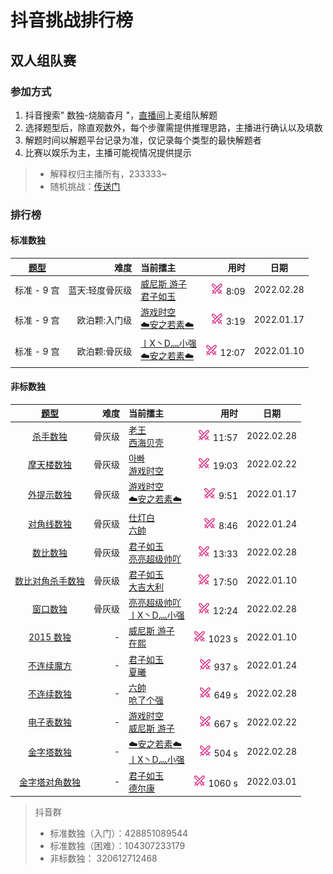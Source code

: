 # 抖音挑战排行榜

## 双人组队赛

### 参加方式

1. 抖音搜索" 数独-烧脑杳月 "，[直播间][烧脑数独|杳月]上麦组队解题
2. 选择题型后，除直观数外，每个步骤需提供推理思路，主播进行确认以及填数
3. 解题时间以解题平台记录为准，仅记录每个类型的最快解题者
4. 比赛以娱乐为主，主播可能视情况提供提示
> - 解释权归主播所有，233333~
> - 随机挑战：[传送门](https://www.oubk.com/pk)

### 排行榜

#### 标准数独

| [题型](SUMMARY.md) | 难度 | 当前擂主 | 用时 | 日期 |
| :---: | ---: | :--- | ---: | --- |
| 标准 - 9 宫 | 蓝天:轻度骨灰级 | [威尼斯 游子] <br/> [君子如玉] | [![挑战]][轻度骨灰级] 8:09 | 2022.02.28 |
| 标准 - 9 宫 | 欧泊颗:入门级 | [游戏时空] <br/> [☁️安之若素☁️] | [![挑战]][PK] 3:19 | 2022.01.17 |
| 标准 - 9 宫 | 欧泊颗:骨灰级 | [丨X丶D灬小强] <br/> [☁️安之若素☁️] | [![挑战]][PK] 12:07 | 2022.01.10 |

#### 非标数独

| [题型](SUMMARY.md) | 难度 | 当前擂主 | 用时 | 日期 |
| :---: | ---: | :--- | ---: | --- |
| [杀手数独][PK] | 骨灰级 | [老王] <br/> [西海贝壳] | [![挑战]][PK] 11:57 | 2022.02.28 |
| [摩天楼数独][PK] | 骨灰级 | [아빠] <br/> [游戏时空] | [![挑战]][PK] 19:03 | 2022.02.22 |
| [外提示数独][PK] | 骨灰级 | [游戏时空][] <br/> [☁️安之若素☁️] | [![挑战]][PK] 9:51 | 2022.01.17 |
| [对角线数独][PK] | 骨灰级 | [仕灯白] <br/> [六帥] | [![挑战]][PK] 8:46 | 2022.01.24 |
| [数比数独][PK] | 骨灰级 | [君子如玉] <br/> [亮亮超级帅吖] | [![挑战]][PK] 13:33 | 2022.02.28 |
| [数比对角杀手数独][PK] | 骨灰级 | [君子如玉] <br/> [大吉大利] | [![挑战]][PK] 17:50 | 2022.01.10 |
| [窗口数独][PK] | 骨灰级 | [亮亮超级帅吖] <br/> [丨X丶D灬小强] | [![挑战]][PK] 12:24 | 2022.02.28 |
| [2015 数独][] | - | [威尼斯 游子] <br/> [在熙] | [![挑战]][2015 数独] 1023 s | 2022.01.10 |
| [不连续魔方][] | - | [君子如玉] <br/> [夏曦] | [![挑战]][不连续魔方] 937 s | 2022.01.24 |
| [不连续数独][] | - | [六帥] <br/> [呛了个强] | [![挑战]][不连续数独] 649 s | 2022.02.28 |
| [电子表数独][] | - | [游戏时空] <br/> [威尼斯 游子] | [![挑战]][电子表数独] 667 s | 2022.02.22 |
| [金字塔数独][] | - | [☁️安之若素☁️] <br/> [丨X丶D灬小强] | [![挑战]][金字塔数独] 504 s | 2022.02.28 |
| [金字塔对角数独][] | - |  [君子如玉] <br/> [德尔康] | [![挑战]][金字塔对角数独] 1060 s | 2022.03.01 |

> 抖音群
> - 标准数独（入门）：428851089544
> - 标准数独（困难）：104307233179
> - 非标数独：       320612712468

[烧脑数独|杳月]: https://www.douyin.com/user/MS4wLjABAAAAp0G7R9sryGmDiYJ2X9whbMDB34rrkln-wdYjrHhmd8s
[在熙]: https://www.douyin.com/user/MS4wLjABAAAAr90Iu9lNl52tkiDKnJ2NSeT1Fq9CjoKG56EsuzsTYIw
[君子如玉]: https://www.douyin.com/user/MS4wLjABAAAAOwWDJybtaKiSQ7sXTaJ_Eq3Do-rTdpMPXJ_iBFYSzHOhu3xHd8xM7U70ZJfShlUx
[☁️安之若素☁️]: https://www.douyin.com/user/MS4wLjABAAAABpoXLOur7nmwDrbJ1eltxG9fZLEcM2HLib6wr-lj9c4
[丨X丶D灬小强]: https://www.douyin.com/user/MS4wLjABAAAAyVGKMF1ClwyBZpOIzzusARy7RCEpBYu4JYUbxh25FO0
[大吉大利]: https://www.douyin.com/user/MS4wLjABAAAAu0K1S6JaXEI_eF3t5BKkQp1IvXKgICyk8705BJgdLUQ
[威尼斯 游子]: https://www.douyin.com/user/MS4wLjABAAAA3kUIeVO_WtPzBMav51WnpiIORWVg8Hap4n9b2pqRFDDsFLyUrFHL0bwSCHW3bcRu
[旷世情缘]: https://www.douyin.com/user/MS4wLjABAAAAsfKk7sXqd4_Vw8dF0EHf0d5lNXqCZHOYeHDbNpjo1Yo
[游戏时空]: https://www.douyin.com/user/MS4wLjABAAAAClE8Wxycs_YCw-_Muz9Y1d4pQFCXJuHaTF_aV_m8bqctMZDXLbv273fVs2ONhunA
[亮亮超级帅吖]: https://www.douyin.com/user/MS4wLjABAAAAUAu42n-WJ8eCFzEmrjF_9I6Ga6HMBCDqoIjuisR0XMY
[仕灯白]: https://www.douyin.com/user/MS4wLjABAAAAtJIjJolsrt2icb6UTwrGpsBDCWm2gKP6DLZ8STeA72s
[六帥]: https://www.douyin.com/user/MS4wLjABAAAAa42yXW6piGVSOQzqt8QaPvNJyd76hirRqrd2g2JLg28
[夏曦]: https://www.douyin.com/user/MS4wLjABAAAAhHIxsZ95S5Fu2tZAbptzZCI7uVaboHKfgoamViuhcXg
[a00群]: https://www.douyin.com/user/MS4wLjABAAAAoUvD1RKV1KJP9xG6vcN7FJiGhCRzPaIRj9195-Ks88A
[呛了个强]: https://www.douyin.com/user/MS4wLjABAAAAIfAl4D-i7Qs54sw7BolNGdrYR7G4geNA1-n0Hmid7iE
[아빠]: https://www.douyin.com/user/MS4wLjABAAAAS5AQZdZFhHuNpf9nnDmz7Nq4oNa3PguLAzu0vH354frJyrxRPmuy7_S6yZl0vxgX
[老王]: https://www.douyin.com/user/MS4wLjABAAAAmYEOeMJVGc0WJG-9gT7zjQGlJijUTWp6wKZsHL8g9Tw
[西海贝壳]: https://www.douyin.com/user/MS4wLjABAAAA2vQad7W6MEZsLm7K8QdphruVt6Ws6R0wrki_Clve15E
[德尔康]: https://www.douyin.com/user/MS4wLjABAAAAua1veWiJHEnzBN4iijjVV3QkTXLWz6Pf9ttSM4qliEZaoTaq7wuU09N7mcEABdBJ

[蓝天初心级]: https://www.oubk.com/super-sudoku/super-easy
[轻度骨灰级]: https://www.oubk.com/super-sudoku/insane

[PK]: https://www.oubk.com/pk
[2015 数独]: http://www.sudokufans.org.cn/lx/game.index.php?type=ts4
[不连续魔方]: http://www.sudokufans.org.cn/lx/game.index.php?type=ncmf
[电子表数独]: http://www.sudokufans.org.cn/lx/game.index.php?type=clk2
[不连续数独]: http://www.sudokufans.org.cn/lx/game.index.php?type=nc
[金字塔数独]: http://www.sudokufans.org.cn/lx/game.index.php?type=xx
[金字塔对角数独]: http://www.sudokufans.org.cn/lx/game.index.php?type=xxx

[挑战]: images/挑战20x20.png